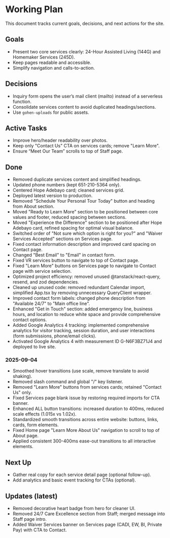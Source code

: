 # Working Plan

This document tracks current goals, decisions, and next actions for the site.

## Goals
- Present two core services clearly: 24-Hour Assisted Living (144G) and Homemaker Services (245D).
- Keep pages readable and accessible.
- Simplify navigation and calls-to-action.

## Decisions
- Inquiry form opens the user’s mail client (mailto) instead of a serverless function.
- Consolidate services content to avoid duplicated headings/sections.
- Use `gohen-uploads` for public assets.

## Active Tasks
- Improve hero/header readability over photos.
- Keep only "Contact Us" CTA on services cards; remove "Learn More".
- Ensure “Meet Our Team” scrolls to top of Staff page.

## Done
- Removed duplicate services content and simplified headings.
- Updated phone numbers (kept 651-210-5364 only).
- Centered Hope Adebayo card; cleaned services grid.
- Deployed latest version to production.
- Removed "Schedule Your Personal Tour Today" button and heading from About section.
- Moved "Ready to Learn More" section to be positioned between core values and footer, reduced spacing between sections.
- Moved "Experience the Difference" section to be positioned after Hope Adebayo card, refined spacing for optimal visual balance.
- Switched order of "Not sure which option is right for you?" and "Waiver Services Accepted" sections on Services page.
- Fixed contact information description and improved card spacing on Contact page.
- Changed "Best Email" to "Email" in contact form.
- Fixed VR services button to navigate to top of Contact page.
- Fixed "Learn More" buttons on Services page to navigate to Contact page with service selection.
- Optimized project efficiency: removed unused @tanstack/react-query, resend, and zod dependencies.
- Cleaned up unused code: removed redundant Calendar import, simplified App.tsx by removing unnecessary QueryClient wrapper.
- Improved contact form labels: changed phone description from "Available 24/7" to "Main office line".
- Enhanced "Get in Touch" section: added emergency line, business hours, and location to reduce white space and provide comprehensive contact options.
- Added Google Analytics 4 tracking: implemented comprehensive analytics for visitor tracking, session duration, and user interactions (form submissions, phone/email clicks).
- Activated Google Analytics 4 with measurement ID G-N6F3BZ71J4 and deployed to live site.

### 2025-09-04
- Smoothed hover transitions (use scale, remove translate to avoid shaking).
- Removed slash command and global "/" key listener.
- Removed "Learn More" buttons from services cards; retained "Contact Us" only.
- Fixed Services page blank issue by restoring required imports for CTA banner.
- Enhanced ALL button transitions: increased duration to 400ms, reduced scale effects (1.015x vs 1.02x).
- Standardized smooth transitions across entire website: buttons, links, cards, form elements.
- Fixed Home page "Learn More About Us" navigation to scroll to top of About page.
- Applied consistent 300-400ms ease-out transitions to all interactive elements.

## Next Up
- Gather real copy for each service detail page (optional follow-up).
- Add analytics and basic event tracking for CTAs (optional).

## Updates (latest)
- Removed decorative heart badge from hero for cleaner UI.
- Removed 24/7 Care Excellence section from Staff; merged message into Staff page intro.
- Added Waiver Services banner on Services page (CADI, EW, BI, Private Pay) with CTA to Contact.
